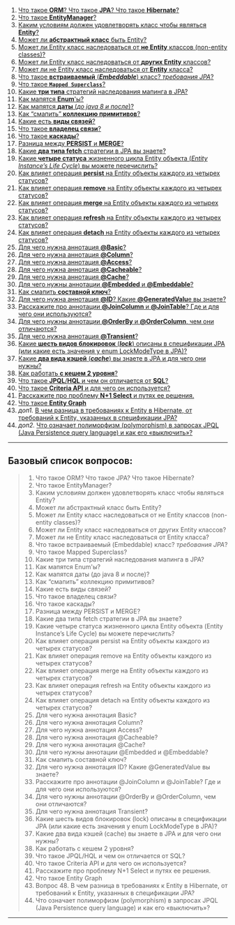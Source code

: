 1. [Что такое **ORM**? Что такое **JPA**? Что такое **Hibernate**?](solutions/01_ORM_JPA_Hibernate.md)
2. [Что такое **EntityManager**?](solutions/02_EntityManager.md)
3. [Каким условиям должен удовлетворять класс чтобы являться **Entity**?](solutions/03_Условия_для_Entity.md)
4. [Может ли **абстрактный класс** быть Entity?](solutions/04_абстр_кл_Entity.md)
5. [Может ли Entity класс наследоваться от **не Entity** классов (non-entity classes)?](solutions/05_Entity_насл_от_не_Entity.md)
6. [Может ли Entity класс наследоваться от **других Entity** классов?](solutions/06_Entity_насл_от_др_Entity.md)
7. [Может ли не Entity класс наследоваться от **Entity** класса?](solutions/07_Entity_насл_от_Entity.md)
8. [Что такое **встраиваемый** (***Embeddable***) класс? _требования JPA_?](solutions/08_встраиваемый_Embeddable.md)
9. [Что такое **`Mapped Superclass`**?](solutions/09_Mapped_Superclass.md)
10. [Какие **три типа** стратегий наследования мапинга в JPA?](solutions/10_3_т_стратегий_насл_JPA.md)
11. [Как мапятся **Enum**'ы?](solutions/11_смапить_Enum.md)
12. [Как мапятся **даты** (*до java 8 и после*)?](solutions/12_смапить_даты.md)
13. [Как “смапить” **коллекцию примитивов**?](solutions/13_смапить_колкц_примитив.md)
14. [Какие есть **виды связей**?](solutions/14_виды_связей.md)
15. [Что такое **владелец связи**?](solutions/15_владелец_связи.md)
16. [Что такое **каскады**?](solutions/16_каскады.md)
17. [Разница между **PERSIST** и **MERGE**?](solutions/17_PERSIST_и_MERGE.md)
18. [Какие **два типа fetch** стратегии в JPA вы знаете?](solutions/18_2_типа_fetch_в_JPA.md)
19. [Какие **четыре статуса** жизненного цикла Entity объекта (*Entity Instance’s Life Cycle*) вы можете перечислить?](solutions/19_4_статуса_ж_ц_Entity.md)
20. [Как влияет операция **persist** на Entity объекты каждого из четырех статусов?](solutions/20_вл_persist_на_Entity_кажд_.md)
21. [Как влияет операция **remove** на Entity объекты каждого из четырех статусов?](solutions/21_вл_remove_на_Entity_кажд_.md)
22. [Как влияет операция **merge** на Entity объекты каждого из четырех статусов?](solutions/22_вл_merge_на_Entity_кажд_.md)
23. [Как влияет операция **refresh** на Entity объекты каждого из четырех статусов?](solutions/23_вл_refresh_на_Entity_кажд_.md)
24. [Как влияет операция **detach** на Entity объекты каждого из четырех статусов?](solutions/24_вл_detach_на_Entity_кажд_.md)
25. [Для чего нужна аннотация **@Basic**?](solutions/25_аннотация_Basic.md)
26. [Для чего нужна аннотация **@Column**?](solutions/26_аннотация_Column.md)
27. [Для чего нужна аннотация **@Access**?](solutions/27_аннотация_Access.md)
28. [Для чего нужна аннотация **@Cacheable**?](solutions/28_аннотация_Cacheable.md)
29. [Для чего нужна аннотация **@Cache**?](solutions/29_аннотация_Cache.md)
30. [Для чего нужны аннотации **@Embedded** и **@Embeddable**?](solutions/30_аннотации_Embedded_Embeddable.md)
31. [Как смапить **составной ключ**?](solutions/31_смапить_составной_ключ.md)
32. [Для чего нужна аннотация **@ID**? Какие **@GeneratedValu**e вы знаете?](solutions/32_аннотация_ID_GeneratedValue.md)
33. [Расскажите про аннотации **@JoinColumn** и **@JoinTable**? Где и для чего они используются?](solutions/33_аннотации_JoinColumn_JoinTable.md)
34. [Для чего нужны аннотации **@OrderBy** и **@OrderColumn**, чем они отличаются?](solutions/34_аннотации_OrderBy_OrderColumn.md)
35. [Для чего нужна аннотация **@Transient**?](solutions/35_аннотация_Transient.md)
36. [Какие **шесть видов блокировок** (***lock***) описаны в спецификации JPA (или какие есть значения у enum LockModeType в JPA)?](solutions/36_6_видов_блок_lock_JPA.md)
37. [Какие **два вида кэшей** (***cache***) вы знаете в JPA и для чего они нужны?](solutions/37_2_вида_кэшей_в_JPA.md)
38. [Как работать **с кешем 2 уровня**?](solutions/38_кеш_2_уровня.md)
39. [Что такое **JPQL**/**HQL** и чем он отличается от **SQL**?](solutions/39_JPQL_HQL_отлич_от_SQL.md)
40. [Что такое **Criteria API** и для чего он используется?](solutions/40_Criteria_API.md)
41. [Расскажите про проблему **N+1 Select** и путях ее решения.](solutions/41_N+1_Select.md)
42. [Что такое **Entity Graph**](solutions/42_Entity_Graph.md)
43. _доп1._ [В чем разница в требованиях к Entity в Hibernate, от требований к Entity, указанных в спецификации JPA?](solutions/43_треб_к_Entity_Hibernate_Entity_JPA.md)
44. _доп2._ [Что означает полиморфизм (polymorphism) в запросах JPQL (Java Persistence query language) и как его «выключить»?](solutions/44_полиморфизм_в_запросах_JPQL_выкл.md)

---
## **Базовый список вопросов:**
> 1. Что такое ORM? Что такое JPA? Что такое Hibernate?
> 2. Что такое EntityManager?
> 3. Каким условиям должен удовлетворять класс чтобы являться Entity?
> 4. Может ли абстрактный класс быть Entity?
> 5. Может ли Entity класс наследоваться от не Entity классов (non-entity classes)?
> 6. Может ли Entity класс наследоваться от других Entity классов?
> 7. Может ли не Entity класс наследоваться от Entity класса?
> 8. Что такое встраиваемый (Embeddable) класс? _требования JPA_?
> 9. Что такое Mapped Superclass?
> 10. Какие три типа стратегий наследования мапинга в JPA?
> 11. Как мапятся Enum'ы?
> 12. Как мапятся даты (до java 8 и после)?
> 13. Как “смапить” коллекцию примитивов?
> 14. Какие есть виды связей?
> 15. Что такое владелец связи?
> 16. Что такое каскады?
> 17. Разница между PERSIST и MERGE?
> 18. Какие два типа fetch стратегии в JPA вы знаете?
> 19. Какие четыре статуса жизненного цикла Entity объекта (Entity Instance’s Life Cycle) вы можете перечислить?
> 20. Как влияет операция persist на Entity объекты каждого из четырех статусов?
> 21. Как влияет операция remove на Entity объекты каждого из четырех статусов?
> 22. Как влияет операция merge на Entity объекты каждого из четырех статусов?
> 23. Как влияет операция refresh на Entity объекты каждого из четырех статусов?
> 24. Как влияет операция detach на Entity объекты каждого из четырех статусов?
> 25. Для чего нужна аннотация Basic?
> 26. Для чего нужна аннотация Column?
> 27. Для чего нужна аннотация Access?
> 28. Для чего нужна аннотация @Cacheable?
> 29. Для чего нужна аннотация @Cache?
> 30. Для чего нужны аннотации @Embedded и @Embeddable?
> 31. Как смапить составной ключ?
> 32. Для чего нужна аннотация ID? Какие @GeneratedValue вы знаете?
> 33. Расскажите про аннотации @JoinColumn и @JoinTable? Где и для чего они используются?
> 34. Для чего нужны аннотации @OrderBy и @OrderColumn, чем они отличаются?
> 35. Для чего нужна аннотация Transient?
> 36. Какие шесть видов блокировок (lock) описаны в спецификации JPA (или какие есть значения у enum LockModeType в JPA)?
> 37. Какие два вида кэшей (cache) вы знаете в JPA и для чего они нужны?
> 38. Как работать с кешем 2 уровня?
> 39. Что такое JPQL/HQL и чем он отличается от SQL?
> 40. Что такое Criteria API и для чего он используется?
> 41. Расскажите про проблему N+1 Select и путях ее решения.
> 42. Что такое Entity Graph
> 43. Вопрос 48. В чем разница в требованиях к Entity в Hibernate, от требований к Entity, указанных в спецификации JPA?
> 44. Что означает полиморфизм (polymorphism) в запросах JPQL (Java Persistence query language) и как его «выключить»?

---
